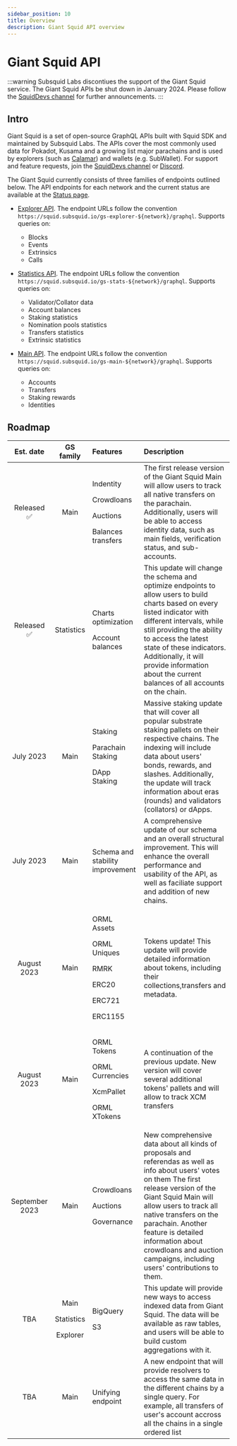 ```yaml
---
sidebar_position: 10
title: Overview
description: Giant Squid API overview
---
```


# Giant Squid API

:::warning 
Subsquid Labs discontiues the support of the Giant Squid service. The Giant Squid APIs be shut down in January 2024. Please follow the [SquidDevs channel](https://t.me/HydraDevs) for further announcements.
:::

## Intro
Giant Squid is a set of open-source GraphQL APIs built with Squid SDK and maintained by Subsquid Labs. The APIs cover the most commonly used data for Pokadot, Kusama and a growing list major parachains and is used by explorers (such as [Calamar](https://calamar.app)) and wallets (e.g. SubWallet). For support and feature requests, join the [SquidDevs channel](https://t.me/HydraDevs) or [Discord](https://discord.com/invite/subsquid).

The Giant Squid currently consists of three families of endpoints outlined below. The API endpoints for each network and the current status are available at the [Status page](/arrowsquid-docs-v0/giant-squid-api/statuses).

- [Explorer API](/arrowsquid-docs-v0/giant-squid-api/gs-explorer). The endpoint URLs follow the convention `https://squid.subsquid.io/gs-explorer-${network}/graphql`. Supports queries on:
    - Blocks
    - Events
    - Extrinsics
    - Calls

- [Statistics API](/arrowsquid-docs-v0/giant-squid-api/gs-stats). The endpoint URLs follow the convention `https://squid.subsquid.io/gs-stats-${network}/graphql`. Supports queries on:
   - Validator/Collator data
   - Account balances
   - Staking statistics
   - Nomination pools statistics
   - Transfers statistics
   - Extrinsic statistics

- [Main API](/arrowsquid-docs-v0/giant-squid-api/gs-main). The endpoint URLs follow the convention `https://squid.subsquid.io/gs-main-${network}/graphql`. Supports queries on:
    - Accounts
    - Transfers
    - Staking rewards
    - Identities

## Roadmap
| Est. date | GS family | Features | Description 
| :-: | :-: | :-- | :-- |
Released ✅| Main | <p>Indentity</p> <p>Crowdloans</p><p>Auctions</p><p>Balances transfers</p> | The first release version of the Giant Squid Main will allow users to track all native transfers on the parachain. Additionally, users will be able to access identity data, such as main fields, verification status, and sub-accounts. |
Released ✅ | Statistics | <p>Charts optimization</p> <p>Account balances</p> | This update will change the schema and optimize endpoints to allow users to build charts based on every listed indicator with different intervals, while still providing the ability to access the latest state of these indicators. Additionally, it will provide information about the current balances of all accounts on the chain.|
July 2023 | Main | <p>Staking</p> <p>Parachain Staking</p> <p>DApp Staking</p>  | Massive staking update that will cover all popular substrate staking pallets on their respective chains. The indexing will include data about users' bonds, rewards, and slashes. Additionally, the update will track information about eras (rounds) and validators (collators) or dApps. |
July 2023 | Main | <p>Schema and stability improvement</p>  | A comprehensive update of our schema and an overall structural improvement. This will enhance the overall performance and usability of the API, as well as faciliate support and addition of new chains. |
August 2023 | Main |<p>ORML Assets</p><p>ORML Uniques</p><p>RMRK</p><p>ERC20</p><p>ERC721</p><p>ERC1155</p>| Tokens update! This update will provide detailed information about tokens, including their collections,transfers and metadata. |
August 2023 | Main | <p>ORML Tokens</p><p>ORML Currencies</p><p>XcmPallet</p><p>ORML XTokens</p> | A continuation of the previous update. New version will cover several additional tokens' pallets and will allow to track XCM transfers|
September 2023 | Main | <p>Crowdloans</p><p>Auctions</p><p>Governance</p> | New comprehensive data about all kinds of proposals and referendas as well as info about users' votes on them The first release version of the Giant Squid Main will allow users to track all native transfers on the parachain. Another feature is detailed information about crowdloans and auction campaigns, including users' contributions to them. |
TBA | <p>Main</p><p>Statistics</p><p>Explorer</p>|<p>BigQuery</p><p>S3</p> | This update will provide new ways to access indexed data from Giant Squid. The data will be available as raw tables, and users will be able to build custom aggregations with it. |
TBA| Main | <p>Unifying endpoint</p> | A new endpoint that will provide resolvers to access the same data in the different chains by a single query. For example, all transfers of user's account accross all the chains in a single ordered list|

